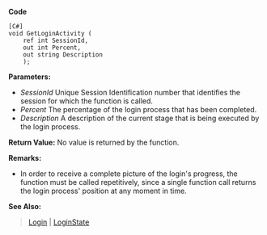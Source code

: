 **Code**
```
[C#]
void GetLoginActivity ( 
    ref int SessionId, 
    out int Percent, 
    out string Description
    ); 
```

**Parameters:**
  * _SessionId_    Unique Session Identification number that identifies the session for which the function is called.
  * _Percent_    The percentage of the login process that has been completed.
  * _Description_    A description of the current stage that is being executed by the login process.

**Return Value:**    No value is returned by the function.

**Remarks:**
  * In order to receive a complete picture of the login's progress, the function must be called repetitively, since a single function call returns the login process' position at any moment in time.

**See Also:**
> [Login](Login.md) | [LoginState](LoginState.md)